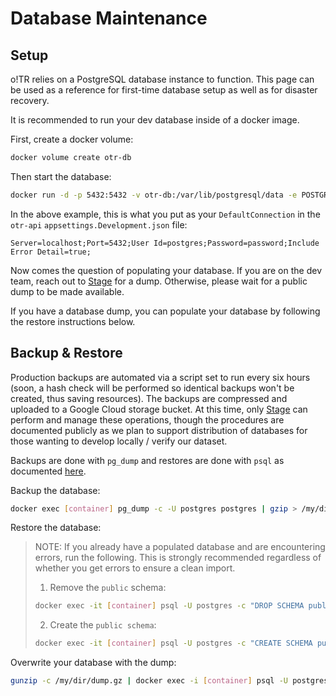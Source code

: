 # Database Maintenance

## Setup

o!TR relies on a PostgreSQL database instance to function. This page can be used as a reference for first-time database setup as well as for disaster recovery.

It is recommended to run your dev database inside of a docker image.

First, create a docker volume:

```sh
docker volume create otr-db
```

Then start the database:

```sh
docker run -d -p 5432:5432 -v otr-db:/var/lib/postgresql/data -e POSTGRES_PASSWORD=password postgres
```

In the above example, this is what you put as your `DefaultConnection` in the `otr-api` `appsettings.Development.json` file:

```
Server=localhost;Port=5432;User Id=postgres;Password=password;Include Error Detail=true;
```

Now comes the question of populating your database. If you are on the dev team, reach out to [Stage](https://osu.ppy.sh/users/8191845) for a dump. Otherwise, please wait for a public dump to be made available.

If you have a database dump, you can populate your database by following the restore instructions below.

## Backup & Restore

Production backups are automated via a script set to run every six hours (soon, a hash check will be performed so identical backups won't be created, thus saving resources). The backups are compressed and uploaded to a Google Cloud storage bucket. At this time, only [Stage](https://osu.ppy.sh/users/8191845) can perform and manage these operations, though the procedures are documented publicly as we plan to support distribution of databases for those wanting to develop locally / verify our dataset.

Backups are done with `pg_dump` and restores are done with `psql` as documented [here](https://www.postgresql.org/docs/current/backup-dump.html#BACKUP-DUMP).

Backup the database:

```sh
docker exec [container] pg_dump -c -U postgres postgres | gzip > /my/dir/dump.gz
```

Restore the database:

> NOTE: If you already have a populated database and are encountering errors, run the following. This is strongly recommended regardless of whether you get errors to ensure a clean import.
> 
> 1. Remove the `public` schema:
>
> ```sh
> docker exec -it [container] psql -U postgres -c "DROP SCHEMA public CASCADE;" postgres 
> ```
>
> 2. Create the `public schema`:
>
> ```sh
> docker exec -it [container] psql -U postgres -c "CREATE SCHEMA public;" postgres 
> ```

Overwrite your database with the dump:

```sh
gunzip -c /my/dir/dump.gz | docker exec -i [container] psql -U postgres postgres 
```